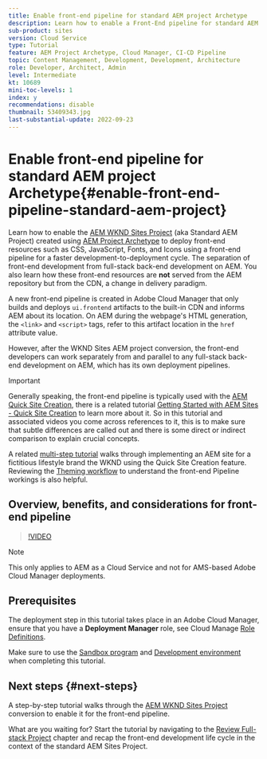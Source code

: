 ```yaml
---
title: Enable front-end pipeline for standard AEM project Archetype
description: Learn how to enable a Front-End pipeline for standard AEM project for faster deployment of static resources such as CSS, JavaScript, Fonts, Icons. Also separation of front-end development from full-stack back-end development on AEM.
sub-product: sites
version: Cloud Service
type: Tutorial
feature: AEM Project Archetype, Cloud Manager, CI-CD Pipeline
topic: Content Management, Development, Development, Architecture
role: Developer, Architect, Admin
level: Intermediate
kt: 10689
mini-toc-levels: 1
index: y
recommendations: disable
thumbnail: 53409343.jpg
last-substantial-update: 2022-09-23
---
```


# Enable front-end pipeline for standard AEM project Archetype{#enable-front-end-pipeline-standard-aem-project}

Learn how to enable the [AEM WKND Sites Project](https://github.com/adobe/aem-guides-wknd) (aka Standard AEM Project) created using [AEM Project Archetype](https://github.com/adobe/aem-project-archetype) to deploy front-end resources such as CSS, JavaScript, Fonts, and Icons using a front-end pipeline for a faster development-to-deployment cycle. The separation of front-end development from full-stack back-end development on AEM. You also learn how these front-end resources are __not__ served from the AEM repository but from the CDN, a change in delivery paradigm.


A new front-end pipeline is created in Adobe Cloud Manager that only builds and deploys `ui.frontend` artifacts to the built-in CDN and informs AEM about its location. On AEM during the webpage's HTML generation, the `<link>` and `<script>` tags, refer to this artifact location in the `href` attribute value.

However, after the WKND Sites AEM project conversion, the front-end developers can work separately from and parallel to any full-stack back-end development on AEM, which has its own deployment pipelines.

>[!IMPORTANT]
>
>Generally speaking, the front-end pipeline is typically used with the [AEM Quick Site Creation](https://experienceleague.adobe.com/docs/experience-manager-cloud-service/content/sites/administering/site-creation/quick-site/overview.html?lang=en), there is a related tutorial [Getting Started with AEM Sites - Quick Site Creation](https://experienceleague.adobe.com/docs/experience-manager-learn/getting-started-wknd-tutorial-develop/site-template/overview.html) to learn more about it. So in this tutorial and associated videos you come across references to it, this is to make sure that subtle differences are called out and there is some direct or indirect comparison to explain crucial concepts.


A related [multi-step tutorial](https://experienceleague.adobe.com/docs/experience-manager-learn/getting-started-wknd-tutorial-develop/site-template/overview.html) walks through implementing an AEM site for a fictitious lifestyle brand the WKND using the Quick Site Creation feature. Reviewing the [Theming workflow](https://experienceleague.adobe.com/docs/experience-manager-learn/getting-started-wknd-tutorial-develop/site-template/theming.html) to understand the front-end Pipeline workings is also helpful.

## Overview, benefits, and considerations for front-end pipeline

>[!VIDEO](https://video.tv.adobe.com/v/3409343/)
          

>[!NOTE]
>
>This only applies to AEM as a Cloud Service and not for AMS-based Adobe Cloud Manager deployments.

## Prerequisites

The deployment step in this tutorial takes place in an Adobe Cloud Manager, ensure that you have a __Deployment Manager__ role, see Cloud Manage [Role Definitions](https://experienceleague.adobe.com/docs/experience-manager-cloud-manager/content/requirements/users-and-roles.html?lang=en#role-definitions). 

Make sure to use the [Sandbox program](https://experienceleague.adobe.com/docs/experience-manager-cloud-service/content/implementing/using-cloud-manager/programs/introduction-sandbox-programs.html) and [Development environment](https://experienceleague.adobe.com/docs/experience-manager-cloud-service/content/implementing/using-cloud-manager/manage-environments.html) when completing this tutorial.

## Next steps {#next-steps}

A step-by-step tutorial walks through the [AEM WKND Sites Project](https://github.com/adobe/aem-guides-wknd) conversion to enable it for the front-end pipeline.

What are you waiting for? Start the tutorial by navigating to the [Review Full-stack Project](review-uifrontend-module.md) chapter and recap the front-end development life cycle in the context of the standard AEM Sites Project.


